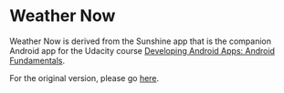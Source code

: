 Weather Now
========

Weather Now is derived from the Sunshine app that is the companion Android app for the Udacity course [Developing Android Apps: Android Fundamentals](https://www.udacity.com/course/ud853).


For the original version, please go [here](https://github.com/udacity/Sunshine).
